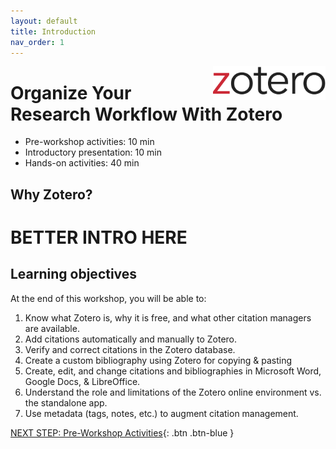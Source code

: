 ```yaml
---
layout: default
title: Introduction 
nav_order: 1
---
```


<img src="images/logo.png" style="float:right;width:180px;" alt="image description">

# Organize Your Research Workflow With Zotero

- Pre-workshop activities: 10 min 
- Introductory presentation: 10 min
- Hands-on activities: 40 min

## Why Zotero? 

# **BETTER INTRO HERE**

## Learning objectives

At the end of this workshop, you will be able to:

1. Know what Zotero is, why it is free, and what other citation managers are available.
2. Add citations automatically and manually to Zotero.
3. Verify and correct citations in the Zotero database.
4. Create a custom bibliography using Zotero for copying & pasting
5. Create, edit, and change citations and bibliographies in Microsoft Word, Google Docs, & LibreOffice.
6. Understand the role and limitations of the Zotero online environment vs. the standalone app.
7. Use metadata (tags, notes, etc.) to augment citation management.
 
[NEXT STEP: Pre-Workshop Activities](pre-workshop.html){: .btn .btn-blue }
